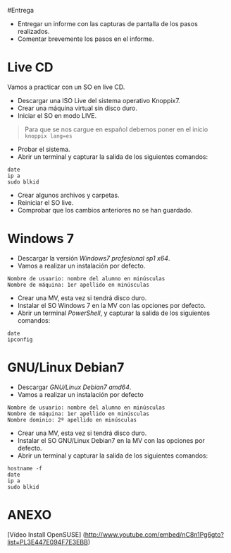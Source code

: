 
#Entrega
* Entregar un informe con las capturas de pantalla de los pasos realizados.
* Comentar brevemente los pasos en el informe. 

# Live CD
Vamos a practicar con un SO en live CD.
* Descargar una ISO Live del sistema operativo Knoppix7.
* Crear una máquina virtual sin disco duro.
* Iniciar el SO en modo LIVE.

> Para que se nos cargue en español debemos poner en el inicio `knoppix lang=es`

* Probar el sistema.
* Abrir un terminal y capturar la salida de los siguientes comandos:
```
date
ip a
sudo blkid
```
* Crear algunos archivos y carpetas.
* Reiniciar el SO live.
* Comprobar que los cambios anteriores no se han guardado.

# Windows 7
* Descargar la versión *Windows7 profesional sp1 x64*.
* Vamos a realizar un instalación por defecto.
```
Nombre de usuario: nombre del alumno en minúsculas
Nombre de máquina: 1er apellido en minúsculas
```
* Crear una MV, esta vez si tendrá disco duro.
* Instalar el SO Windows 7 en la MV con las opciones por defecto.
* Abrir un terminal *PowerShell*, y capturar la salida de los siguientes comandos:
```
date
ipconfig
```

# GNU/Linux Debian7
* Descargar *GNU/Linux Debian7 amd64*.
* Vamos a realizar un instalación por defecto
```
Nombre de usuario: nombre del alumno en minúsculas
Nombre de máquina: 1er apellido en minúsculas
Nombre dominio: 2º apellido en minúsculas
```
* Crear una MV, esta vez si tendrá disco duro.
* Instalar el SO GNU/Linux Debian7 en la MV con las opciones por defecto.
* Abrir un terminal y capturar la salida de los siguientes comandos:
```
hostname -f
date
ip a
sudo blkid
```

# ANEXO
[Vídeo Install OpenSUSE] (http://www.youtube.com/embed/nC8n1Pg6gto?list=PL3E447E094F7E3EBB)

